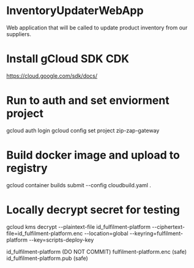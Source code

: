 # InventoryUpdaterWebApp
Web application that will be called to update product inventory from our suppliers. 

# Install gCloud SDK CDK
https://cloud.google.com/sdk/docs/

# Run to auth and set enviorment project
gcloud auth login
gcloud config set project zip-zap-gateway

# Build docker image and upload to registry
gcloud container builds submit --config cloudbuild.yaml .

# Locally decrypt secret for testing
gcloud kms decrypt --plaintext-file id_fulfilment-platform --ciphertext-file=id_fulfilment-platform.enc --location=global --keyring=fulfilment-platform --key=scripts-deploy-key

id_fulfilment-platform (DO NOT COMMIT)
fulfilment-platform.enc (safe)
id_fulfilment-platform.pub (safe)